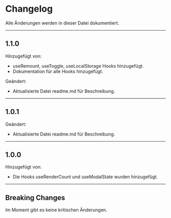 # Changelog

Alle Änderungen werden in dieser Datei dokumentiert.

---

## 1.1.0
Hinzugefügt von:
- useRemount, useToggle, useLocalStorage Hooks hinzugefügt.
- Dokumentation für alle Hooks hinzugefügt.

Geändert:
- Aktualisierte Datei readme.md für Beschreibung.

---

## 1.0.1
Geändert:
- Aktualisierte Datei readme.md für Beschreibung.

---

## 1.0.0
Hinzugefügt von:
- Die Hooks useRenderCount und useModalState wurden hinzugefügt.

---

## Breaking Changes

Im Moment gibt es keine kritischen Änderungen.
